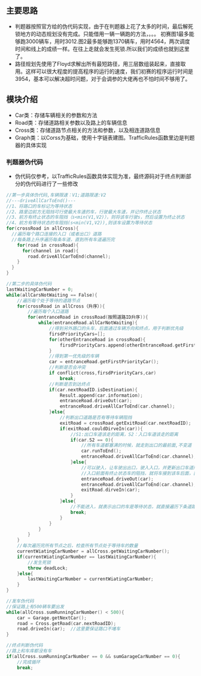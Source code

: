 ## 主要思路
* 判题器按照官方给的伪代码实现，由于在判题器上花了太多的时间，最后解死锁地方的动态规划没有完成。只能借用一辆一辆跑的方法，。。。
初赛图1最多能够跑3000辆车，用时3012.图2最多能够跑1370辆车，用时4564，两次调度时间和线上的成绩一样。在往上走就会发生死锁.所以我们的成绩也就到这里了。
* 路径规划先使用了Floyd求解出所有最短路径，用三层数组装起来，直接取用。这样可以很大程度的提高程序的运行的速度，我们初赛的程序运行时间是3954，基本可以解决超时问题，对于会调参的大佬再也不怕时间不够用了。
## 模块介绍
* Car类：存储车辆相关的参数和方法
* Road类：存储道路相关参数以及路上的车辆信息
* Cross类：存储道路节点相关的方法和参数，以及相连道路信息
* Graph类：以Corss为基础，使用十字链表建图。TrafficRules函数里边是判题器的具体实现

### 判题器伪代码
* 伪代码仅参考，以TrafficRules函数具体实现为准，最终源码对于终点判断部分的伪代码进行了一些修改
```cpp
//第一步具体伪代码,车辆限速：V1;道路限速:V2
//---driveAllCarToEnd()---
//1、将路口的车标记为等待状态
//2、路里边前方无阻挡可行使最大车速的车，行驶最大车速，并记作终止状态
//3、前方有终止状态的车阻挡（s<min(V1,V2)），则将该车行驶s，然后设置为终止状态
//4、前方有等待状态的车阻挡(s<min(V1,V2)),则该车设置为等待状态
for(crossRoad in allCross){
  //遍历每个路口连接的入口（或者出口）道路
  //每条路上升序遍历每条车道，直到所有车道遍历完
    for(road in crossRoad){
      for(channel in road){
        road.driveAllCarToEnd(channel);
    }
  }
}

//第二步的具体伪代码
lastWaitingCarNumber = 0;
while(allCarsNotWaiting == False){
	//遍历每个处于等待的道路节点
	for(crossRoad in allCross（升序）){
		//遍历每个入口道路
		for(entranceRoad in crossRoad(按照道路ID升序)){
			while(entranceRoad.allCarNotWaiting){
				//得到另外路口的头车，后面通过车辆方向和终点，用于判断优先级
				firsdPriorityCars=[];			
				for(otherEntranceRoad in crossRoad){
					firsdPriorityCars.append(otherEntranceRoad.getFirstPriorityCar());
				}
				//得到第一优先级的车辆
				car = entranceRoad.getFirstPriorityCar();
				//判断是否会冲突
				if conflict(cross,firsdPriorityCars,car)
					break;
				//判断是否到达终点
				if(car.nextRoadID.isDestination){
					Result.append(car.information);
					entranceRoad.driveOut(car);
					entranceRoad.driveAllCarToEnd(car.channel);
				}else{
					//判断出口道路是否有等待车辆阻挡
					exitRoad = crossRoad.getExitRoad(car.nextRoadID);
					if(exitRoad.couldDirveIn(car)){
						//S1:出口车道该走的距离，S2：入口车道该走的距离
						if(car.S2 == 0){
							//所有车道都塞满的时候，就走到出口的最前面,不变道
							car.runToEnd();
							entranceRoad.driveAllCarToEnd(car.channel);
						}else{
							//可以驶入，让车驶出出口，驶入入口，并更新出口车道所有车的行驶状态
							//入口前面有终止状态车的阻挡，就将车接到该车后面，直到入口车道塞满，再进入下个车道
							entranceRoad.driveOut(car);
							entranceRoad.driveAllCarToEnd(car.channel);
							exitRoad.dirveIn(car);
						}
					}else{
						//不能进入，就表示出口的车是等待状态，就直接遍历下条道路
						break;
					}
				}
			}
		}
	}
	//每次遍历完所有节点之后，检查所有节点处于等待车的数量
	currentWiatingCarNumber = allCross.getWaitingCarNumber();
	if(currentWiatingCarNumber == lastWaitingCarNumber){
		//发生死锁
		throw deadLock;
	}else{
		lastWaitingCarNumber = currentWiatingCarNumber;
	}
}

//发车伪代码
//保证路上有500辆车要出发
while(allCross.sumRunningCarNumber() < 500){
	car = Garage.getNextCar();
	road = Cross.getRoad(car.nextRoadID);
	road.driveIn(car);	//这里要保证路口不堵车
}

//终点判断伪代码
//路上和车库都没有车
if(allCross.sumRunningCarNumber == 0 && sumGarageCarNumber == 0){
	//完成循环
	break;
```



